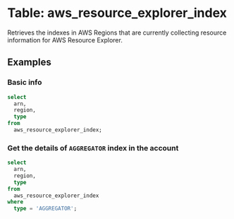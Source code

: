 # Table: aws_resource_explorer_index

Retrieves the indexes in AWS Regions that are currently collecting resource information for AWS Resource Explorer.

## Examples

### Basic info
```sql
select
  arn,
  region,
  type
from
  aws_resource_explorer_index;
```

### Get the details of `AGGREGATOR` index in the account
```sql
select
  arn,
  region,
  type
from
  aws_resource_explorer_index
where
  type = 'AGGREGATOR';
```